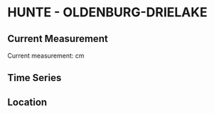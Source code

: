 # HUNTE - OLDENBURG-DRIELAKE

## Current Measurement

Current measurement: <Value topic="rivers/pegel-online/HUNTE/OLDENBURG-DRIELAKE/measurementValue"/> cm

## Time Series

<TimeSeries topic="rivers/pegel-online/HUNTE/OLDENBURG-DRIELAKE/measurementValue" period="week" />

## Location

<WorldMap>
  <Marker lat="53.140229115278174" lon="8.234080885188323" labelTopic="rivers/pegel-online/HUNTE/OLDENBURG-DRIELAKE/measurementValue" />
</WorldMap>
